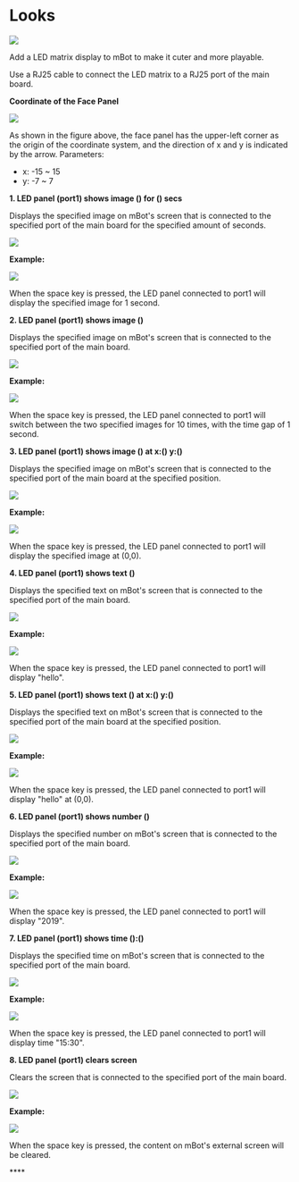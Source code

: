 # Looks

![](../../../../.gitbook/assets/0.jpeg)

Add a LED matrix display to mBot to make it cuter and more playable.

Use a RJ25 cable to connect the LED matrix to a RJ25 port of the main board.

**Coordinate of the Face Panel**

![](../../../../.gitbook/assets/1%20%283%29.png)

As shown in the figure above, the face panel has the upper-left corner as the origin of the coordinate system, and the direction of x and y is indicated by the arrow. Parameters:

* x: -15 ~ 15
* y: -7 ~ 7

**1. LED panel \(port1\) shows image \(\) for \(\) secs**

Displays the specified image on mBot's screen that is connected to the specified port of the main board for the specified amount of seconds.

![](../../../../.gitbook/assets/2%20%2811%29.png)

**Example:**

![](../../../../.gitbook/assets/3%20%281%29.png)

When the space key is pressed, the LED panel connected to port1 will display the specified image for 1 second.

**2. LED panel \(port1\) shows image \(\)**

Displays the specified image on mBot's screen that is connected to the specified port of the main board.

![](../../../../.gitbook/assets/4%20%285%29.png)

**Example:**

![](../../../../.gitbook/assets/5%20%285%29.png)

When the space key is pressed, the LED panel connected to port1 will switch between the two specified images for 10 times, with the time gap of 1 second.

**3. LED panel \(port1\) shows image \(\) at x:\(\) y:\(\)**

Displays the specified image on mBot's screen that is connected to the specified port of the main board at the specified position.

![](../../../../.gitbook/assets/6%20%287%29.png)

**Example:**

![](../../../../.gitbook/assets/7%20%284%29.png)

When the space key is pressed, the LED panel connected to port1 will display the specified image at \(0,0\).

**4. LED panel \(port1\) shows text \(\)**

Displays the specified text on mBot's screen that is connected to the specified port of the main board.

![](../../../../.gitbook/assets/8%20%287%29.png)

**Example:**

![](../../../../.gitbook/assets/9%20%283%29.png)

When the space key is pressed, the LED panel connected to port1 will display "hello".

**5. LED panel \(port1\) shows text \(\) at x:\(\) y:\(\)**

Displays the specified text on mBot's screen that is connected to the specified port of the main board at the specified position.

![](../../../../.gitbook/assets/10%20%286%29.png)

**Example:**

![](../../../../.gitbook/assets/11%20%282%29.png)

When the space key is pressed, the LED panel connected to port1 will display "hello" at \(0,0\).

**6. LED panel \(port1\) shows number \(\)**

Displays the specified number on mBot's screen that is connected to the specified port of the main board.

![](../../../../.gitbook/assets/12%20%282%29.png)

**Example:**

![](../../../../.gitbook/assets/13%20%285%29.png)

When the space key is pressed, the LED panel connected to port1 will display "2019".

**7. LED panel \(port1\) shows time \(\):\(\)**

Displays the specified time on mBot's screen that is connected to the specified port of the main board.

![](../../../../.gitbook/assets/14%20%281%29.png)

**Example:**

![](../../../../.gitbook/assets/15%20%281%29.png)

When the space key is pressed, the LED panel connected to port1 will display time "15:30".

**8. LED panel \(port1\) clears screen**

Clears the screen that is connected to the specified port of the main board.

![](../../../../.gitbook/assets/16.png)

**Example:**

![](../../../../.gitbook/assets/17%20%282%29.png)

When the space key is pressed, the content on mBot's external screen will be cleared.

\*\*\*\*

